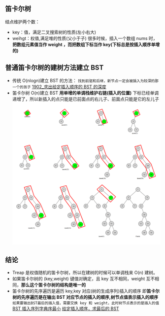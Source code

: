 ## 笛卡尔树

结点维护两个数：

- key：值，满足二叉搜索树的性质(左小右大)
- weihgt：权值,满足堆的性质(父小于子)
  很多时候，插入一个数组 nums 时，
  **把数组元素值当作 weight ，而把数组下标当作 key(下标总是按插入顺序单增的)**

## 普通笛卡尔树的建树方法建立 BST

- 传统 O(nlogn)建立 BST 的方法：
  `找到前驱和后继，新节点一定会被插入为较深的那一个的孩子`
  [1902\_求出给定插入顺序的 BST 的深度](../../../../../../../../../E:/test/js/%E7%AE%97%E6%B3%95/js/js-algorithm/4_set/%E6%9C%89%E5%BA%8F%E9%9B%86%E5%90%88/1902_%E6%B1%82%E5%87%BA%E7%BB%99%E5%AE%9A%E6%8F%92%E5%85%A5%E9%A1%BA%E5%BA%8F%E7%9A%84BST%E7%9A%84%E6%B7%B1%E5%BA%A6-sortedDict.py)
- 笛卡尔树 O(n)建立 BST
  **用单增的单调栈维护右链(插入的位置)**
  下标已经单调递增了，所以新插入的点只能是已前面点的右儿子、前面点只能是它的左儿子
  ![1668075115857](image/note/1668075115857.png)

## 结论

- Treap 是权值随机的笛卡尔树，所以在建树的时候可以单调栈来 O(n) 建树。
- 如果笛卡尔树的 (key,weight) 键值对确定，且 key 互不相同，weight 互不相同，**那么这个笛卡尔树的结构是唯一的**
- 笛卡尔树的先序遍历是遍历 key,key 对应(树的生成序列)插入的顺序
  即**笛卡尔树的先序遍历是在输出 BST 对应节点的插入的顺序,树节点值表示插入的顺序**
  `如果要输出BST最后的插入值，需要交换 key 和 weight，此时树节点表示的是插入的值`
  [BST 插入序列字典序最小](../../../../../../../../../E:/test/js/%E7%AE%97%E6%B3%95/js/js-algorithm/1_stack/%E5%8D%95%E8%B0%83%E6%A0%88/%E7%AC%9B%E5%8D%A1%E5%B0%94%E6%A0%91/%E6%A0%91%E7%9A%84%E5%BA%8F.py)
  [给定插入顺序，求最后的 BST](../../../../../../../../../E:/test/js/%E7%AE%97%E6%B3%95/js/js-algorithm/1_stack/%E5%8D%95%E8%B0%83%E6%A0%88/%E7%AC%9B%E5%8D%A1%E5%B0%94%E6%A0%91/1902.%20%E7%BB%99%E5%AE%9A%E4%BA%8C%E5%8F%89%E6%90%9C%E7%B4%A2%E6%A0%91%E7%9A%84%E6%8F%92%E5%85%A5%E9%A1%BA%E5%BA%8F%E6%B1%82%E6%B7%B1%E5%BA%A6.py)
